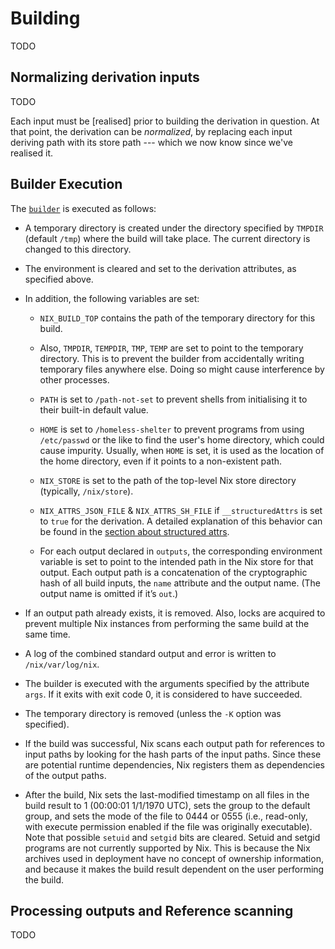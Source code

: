 # Building

TODO

## Normalizing derivation inputs

TODO

Each input must be [realised] prior to building the derivation in question.
At that point, the derivation can be *normalized*, by replacing each input deriving path with its store path --- which we now know since we've realised it.

## Builder Execution

The [`builder`](./drv.md#builder) is executed as follows:

- A temporary directory is created under the directory specified by
  `TMPDIR` (default `/tmp`) where the build will take place. The
  current directory is changed to this directory.

- The environment is cleared and set to the derivation attributes, as
  specified above.

- In addition, the following variables are set:

  - `NIX_BUILD_TOP` contains the path of the temporary directory for
    this build.

  - Also, `TMPDIR`, `TEMPDIR`, `TMP`, `TEMP` are set to point to the
    temporary directory. This is to prevent the builder from
    accidentally writing temporary files anywhere else. Doing so
    might cause interference by other processes.

  - `PATH` is set to `/path-not-set` to prevent shells from
    initialising it to their built-in default value.

  - `HOME` is set to `/homeless-shelter` to prevent programs from
    using `/etc/passwd` or the like to find the user's home
    directory, which could cause impurity. Usually, when `HOME` is
    set, it is used as the location of the home directory, even if
    it points to a non-existent path.

  - `NIX_STORE` is set to the path of the top-level Nix store
    directory (typically, `/nix/store`).

  - `NIX_ATTRS_JSON_FILE` & `NIX_ATTRS_SH_FILE` if `__structuredAttrs`
    is set to `true` for the derivation. A detailed explanation of this
    behavior can be found in the
    [section about structured attrs](@docroot@/language/advanced-attributes.md#adv-attr-structuredAttrs).

  - For each output declared in `outputs`, the corresponding
    environment variable is set to point to the intended path in the
    Nix store for that output. Each output path is a concatenation
    of the cryptographic hash of all build inputs, the `name`
    attribute and the output name. (The output name is omitted if
    it’s `out`.)

- If an output path already exists, it is removed. Also, locks are
  acquired to prevent multiple Nix instances from performing the same
  build at the same time.

- A log of the combined standard output and error is written to
  `/nix/var/log/nix`.

- The builder is executed with the arguments specified by the
  attribute `args`. If it exits with exit code 0, it is considered to
  have succeeded.

- The temporary directory is removed (unless the `-K` option was
  specified).

- If the build was successful, Nix scans each output path for
  references to input paths by looking for the hash parts of the input
  paths. Since these are potential runtime dependencies, Nix registers
  them as dependencies of the output paths.

- After the build, Nix sets the last-modified timestamp on all files
  in the build result to 1 (00:00:01 1/1/1970 UTC), sets the group to
  the default group, and sets the mode of the file to 0444 or 0555
  (i.e., read-only, with execute permission enabled if the file was
  originally executable). Note that possible `setuid` and `setgid`
  bits are cleared. Setuid and setgid programs are not currently
  supported by Nix. This is because the Nix archives used in
  deployment have no concept of ownership information, and because it
  makes the build result dependent on the user performing the build.

## Processing outputs and Reference scanning

TODO
